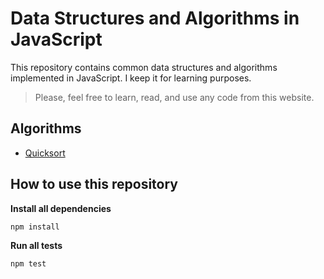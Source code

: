 # Data Structures and Algorithms in JavaScript

This repository contains common data structures and algorithms implemented in JavaScript. I keep it for learning purposes.

> Please, feel free to learn, read, and use any code from this website.

## Algorithms

* [Quicksort](src/algorithms/quicksort/)

## How to use this repository

**Install all dependencies**
```
npm install
```

**Run all tests**
```
npm test